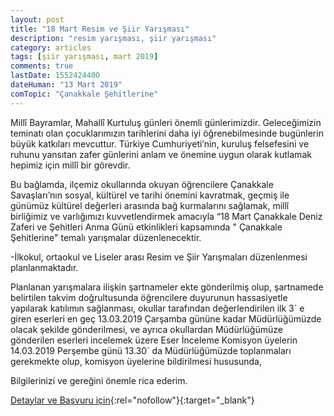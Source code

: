 ```yaml
---
layout: post
title: "18 Mart Resim ve Şiir Yarışması"
description: "resim yarışması, şiir yarışması"
category: articles
tags: [şiir yarışması, mart 2019]
comments: true
lastDate: 1552424400
dateHuman: "13 Mart 2019"
comTopic: "Çanakkale Şehitlerine"
---
```


Millî Bayramlar, Mahallî Kurtuluş günleri önemli günlerimizdir. Geleceğimizin teminatı olan çocuklarımızın tarihlerini daha iyi öğrenebilmesinde bugünlerin büyük katkıları mevcuttur. Türkiye Cumhuriyeti’nin, kuruluş felsefesini ve ruhunu yansıtan zafer günlerini anlam ve önemine uygun olarak kutlamak hepimiz için millî bir görevdir.

Bu bağlamda, ilçemiz okullarında okuyan öğrencilere  Çanakkale Savaşları’nın sosyal, kültürel ve tarihi önemini kavratmak, geçmiş ile günümüz kültürel değerleri arasında bağ kurmalarını sağlamak, millî birliğimiz ve varlığımızı kuvvetlendirmek amacıyla “18 Mart Çanakkale Deniz Zaferi ve Şehitleri Anma Günü etkinlikleri kapsamında " Çanakkale Şehitlerine" temalı yarışmalar düzenlenecektir. 

-İlkokul, ortaokul ve Liseler arası Resim ve Şiir  Yarışmaları düzenlenmesi  planlanmaktadır.

Planlanan yarışmalara ilişkin şartnameler  ekte gönderilmiş olup, şartnamede belirtilen takvim doğrultusunda öğrencilere duyurunun hassasiyetle yapılarak katılımın sağlanması, okullar tarafından değerlendirilen ilk 3´ e giren  eserleri  en geç 13.03.2019 Çarşamba  gününe kadar Müdürlüğümüzde olacak şekilde gönderilmesi, ve ayrıca okullardan Müdürlüğümüze gönderilen eserleri incelemek üzere Eser İnceleme Komisyon üyelerin 14.03.2019 Perşembe günü 13.30´ da Müdürlüğümüzde toplanmaları gerekmekte olup, komisyon üyelerine bildirilmesi hususunda,

Bilgilerinizi ve gereğini önemle rica ederim. 

[Detaylar ve Başvuru için](http://selcukondokuzmayisortaokulu.meb.k12.tr/icerikler/18-mart-resim-ve-siir-yarismasi_6540817.html?utm_source=edebiyatyarismalari.com&utm_medium=affiliate){:rel="nofollow"}{:target="_blank"}